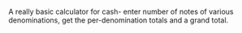A really basic calculator for cash- enter number of notes of various denominations, get the per-denomination totals and a grand total.